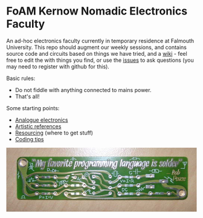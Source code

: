 # FoAM Kernow Nomadic Electronics Faculty

An ad-hoc electronics faculty currently in temporary residence at Falmouth University. This repo should augment our weekly sessions, and contains source code and circuits based on things we have tried, and a [wiki](https://github.com/fo-am/bits-and-atoms-club/wiki/Home) - feel free to edit the with things you find, or use the [issues](https://github.com/fo-am/foam-kernow-nomadic-hacklab/issues) to ask questions (you may need to register with github for this).

Basic rules:
- Do not fiddle with anything connected to mains power.
- That's all!

Some starting points:
- [Analogue electronics](https://github.com/fo-am/foam-kernow-nomadic-hacklab/wiki/Analogue-electronics)
- [Artistic references](https://github.com/fo-am/foam-kernow-nomadic-hacklab/wiki/Artistic-references)
- [Resourcing](https://github.com/fo-am/foam-kernow-nomadic-hacklab/wiki/Resourcing) (where to get stuff)
- [Coding tips](https://github.com/fo-am/foam-kernow-nomadic-hacklab/wiki/Coding-tips)

![](https://github.com/fo-am/bits-and-atoms-club/blob/master/bob-pease_my-favorite-programming-language-is-solder.jpg)
